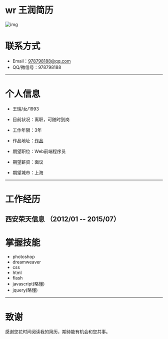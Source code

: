 # wr 王润简历
![img](http://www.jobdeer.com/img/rd.png)

# 联系方式

- Email：978798188@qq.com
- QQ/微信号：978798188

---

# 个人信息

 - 王瑞/女/1993 
 - 目前状况：离职，可随时到岗
 - 工作年限：3年
 - 作品地址：[作品](https://github.com/liyunfang/wr/blob/master/web.md)

 - 期望职位：Web前端程序员
 - 期望薪资：面议
 - 期望城市：上海

---


# 工作经历

## 西安荣天信息 （2012/01 -- 2015/07）

# 掌握技能

- photoshop
- dreamweaver
- css
- html
- flash
- javascript(略懂)
- jquery(略懂)


---

# 致谢
感谢您花时间阅读我的简历，期待能有机会和您共事。
